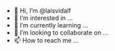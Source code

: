 - 👋 Hi, I’m @laisvidalf
- 👀 I’m interested in ...
- 🌱 I’m currently learning ...
- 💞️ I’m looking to collaborate on ...
- 📫 How to reach me ...

<!---
laisvidalf/laisvidalf is a ✨ special ✨ repository because its `README.md` (this file) appears on your GitHub profile.
You can click the Preview link to take a look at your changes.
--->
